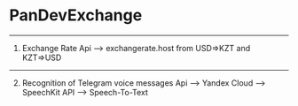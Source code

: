 # PanDevExchange
------------------------------------------------------------------------------
1. Exchange Rate Api --> exchangerate.host from USD=>KZT and KZT=>USD
-----------------------------------------------------------------------------
2. Recognition of Telegram voice messages Api --> Yandex Cloud --> SpeechKit API --> Speech-To-Text


